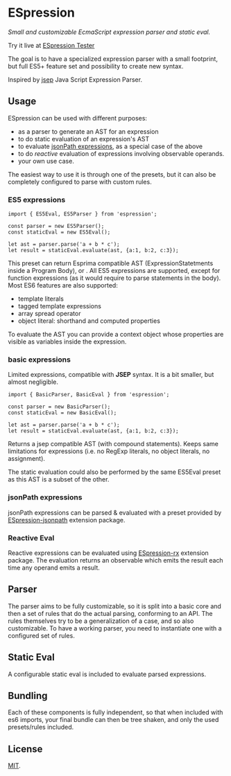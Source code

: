 # ESpression

_Small and customizable EcmaScript expression parser and static eval._

Try it live at [ESpression Tester](https://ianchi.github.io/ESpression-tester/)

The goal is to have a specialized expression parser with a small footprint, but full ES5+ feature set and possibility to create new syntax.

Inspired by [jsep](https://github.com/soney/jsep) Java Script Expression Parser.

## Usage

ESpression can be used with different purposes:

- as a parser to generate an AST for an expression
- to do static evaluation of an expression's AST
- to evaluate [jsonPath expressions](http://goessner.net/articles/JsonPath/index.html#e2), as a special case of the above
- to do _reactive_ evaluation of expressions involving observable operands.
- your own use case.

The easiest way to use it is through one of the presets, but it can also be completely configured to parse with custom rules.

### ES5 expressions

```
import { ES5Eval, ES5Parser } from 'espression';

const parser = new ES5Parser();
const staticEval = new ES5Eval();

let ast = parser.parse('a + b * c');
let result = staticEval.evaluate(ast, {a:1, b:2, c:3});
```

This preset can return Esprima compatible AST (ExpressionStatetments inside a Program Body), or .
All ES5 expressions are supported, except for function expressions (as it would require to parse statements in the body). Most ES6 features are also supported:

- template literals
- tagged template expressions
- array spread operator
- object literal: shorthand and computed properties

To evaluate the AST you can provide a context object whose properties are visible as variables inside the expression.

### basic expressions

Limited expressions, compatible with **JSEP** syntax. It is a bit smaller, but almost negligible.

```
import { BasicParser, BasicEval } from 'espression';

const parser = new BasicParser();
const staticEval = new BasicEval();

let ast = parser.parse('a + b * c');
let result = staticEval.evaluate(ast, {a:1, b:2, c:3});
```

Returns a jsep compatible AST (with compound statements). Keeps same limitations for expressions (i.e. no RegExp literals, no object literals, no assignment).

The static evaluation could also be performed by the same ES5Eval preset as this AST is a subset of the other.

### jsonPath expressions

jsonPath expressions can be parsed & evaluated with a preset provided by [ESpression-jsonpath](http://github.com/ianchi/espression-jsonpath) extension package.

### Reactive Eval

Reactive expressions can be evaluated using [ESpression-rx](http://github.com/ianchi/espression-rx) extension package.
The evaluation returns an observable which emits the result each time any operand emits a result.

## Parser

The parser aims to be fully customizable, so it is split into a basic core and then a set of rules that do the actual parsing, conforming to an API. The rules themselves try to be a generalization of a case, and so also customizable.
To have a working parser, you need to instantiate one with a configured set of rules.

## Static Eval

A configurable static eval is included to evaluate parsed expressions.

## Bundling

Each of these components is fully independent, so that when included with es6 imports, your final bundle can then be tree shaken, and only the used presets/rules included.

## License

[MIT](LICENSE).
